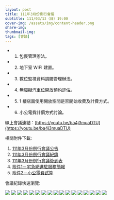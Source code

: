 ```yaml
---
layout: post
title: 111年3月份例行會議
subtitle: 111/03/13（日）19:00
cover-img: /assets/img/content-header.png
share-img: 
thumbnail-img:
tags: [會議]
---
```


- 1. 包裹管理辦法。　
- 2. 地下室 WIFI 建置。　
- 3. 數位監視資料調閱管理辦法。　
- 4. 無障礙汽車位開放預約評估。　
- 5. 1 樓店面使用開放空間是否開始收費及計費方式。　
- 6. 小公電費計價方式討論。　

線上會議連結：[https://youtu.be/ba4j3muaDTU](https://youtu.be/ba4j3muaDTU)

相關附件下載:

1. [111年3月份例行會議公告](../assets/post/20220313/111年3月份例行會議公告.pdf)
2. [111年3月份例行會議紀錄](../assets/post/20220313/111年3月份例行會議紀錄.pdf)
3. [111年3月份例行會議簽到表](../assets/post/20220313/111年3月份例行會議簽到表.pdf)
4. [附件1－宅急網進駐服務簡報](../assets/post/20220313/附件1－宅急網進駐服務簡報.pdf)
5. [附件2－小公電費試算](../assets/post/20220313/附件2－小公電費試算.pdf)

會議紀錄快速瀏覽:

![](../assets/post/20220313/meeting-minutes-01.png)
![](../assets/post/20220313/meeting-minutes-02.png)
![](../assets/post/20220313/meeting-minutes-03.png)
![](../assets/post/20220313/meeting-minutes-04.png)
![](../assets/post/20220313/meeting-minutes-05.png)
![](../assets/post/20220313/meeting-minutes-06.png)
![](../assets/post/20220313/meeting-minutes-07.png)
![](../assets/post/20220313/meeting-minutes-08.png)
![](../assets/post/20220313/meeting-minutes-09.png)
![](../assets/post/20220313/meeting-minutes-10.png)
![](../assets/post/20220313/meeting-minutes-11.png)
![](../assets/post/20220313/meeting-minutes-12.png)
![](../assets/post/20220313/meeting-minutes-13.png)
![](../assets/post/20220313/meeting-minutes-14.png)
![](../assets/post/20220313/meeting-minutes-15.png)
![](../assets/post/20220313/meeting-minutes-16.png)
![](../assets/post/20220313/meeting-minutes-17.png)

